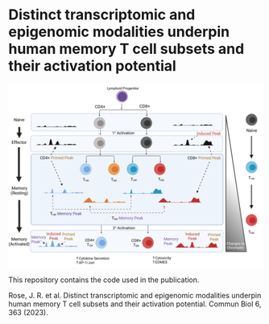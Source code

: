 # Distinct transcriptomic and epigenomic modalities underpin human memory T cell subsets and their activation potential

![Graphical abstract](/images/model_figure_v2.png)

This repository contains the code used in the publication. 

Rose, J. R. et al. Distinct transcriptomic and epigenomic modalities underpin human memory T cell subsets and their activation potential. Commun Biol 6, 363 (2023).

